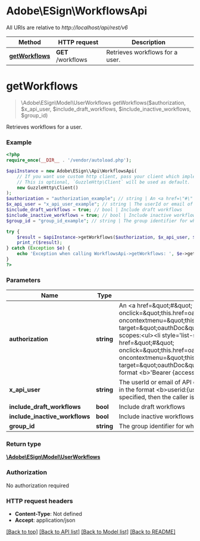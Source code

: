 # Adobe\ESign\\WorkflowsApi

All URIs are relative to *http://localhost/api/rest/v6*

Method | HTTP request | Description
------------- | ------------- | -------------
[**getWorkflows**](WorkflowsApi.md#getWorkflows) | **GET** /workflows | Retrieves workflows for a user.


# **getWorkflows**
> \Adobe\ESign\\Model\UserWorkflows getWorkflows($authorization, $x_api_user, $include_draft_workflows, $include_inactive_workflows, $group_id)

Retrieves workflows for a user.

### Example
```php
<?php
require_once(__DIR__ . '/vendor/autoload.php');

$apiInstance = new Adobe\ESign\\Api\WorkflowsApi(
    // If you want use custom http client, pass your client which implements `GuzzleHttp\ClientInterface`.
    // This is optional, `GuzzleHttp\Client` will be used as default.
    new GuzzleHttp\Client()
);
$authorization = "authorization_example"; // string | An <a href=\"#\" onclick=\"this.href=oauthDoc()\" oncontextmenu=\"this.href=oauthDoc()\" target=\"oauthDoc\">OAuth Access Token</a> with scopes:<ul><li style='list-style-type: square'><a href=\"#\" onclick=\"this.href=oauthDoc('workflow_read')\" oncontextmenu=\"this.href=oauthDoc('workflow_read')\" target=\"oauthDoc\">workflow_read</a></li></ul>in the format <b>'Bearer {accessToken}'.
$x_api_user = "x_api_user_example"; // string | The userId or email of API caller using the account or group token in the format <b>userid:{userId} OR email:{email}.</b> If it is not specified, then the caller is inferred from the token.
$include_draft_workflows = true; // bool | Include draft workflows
$include_inactive_workflows = true; // bool | Include inactive workflows
$group_id = "group_id_example"; // string | The group identifier for which the workflows will be fetched

try {
    $result = $apiInstance->getWorkflows($authorization, $x_api_user, $include_draft_workflows, $include_inactive_workflows, $group_id);
    print_r($result);
} catch (Exception $e) {
    echo 'Exception when calling WorkflowsApi->getWorkflows: ', $e->getMessage(), PHP_EOL;
}
?>
```

### Parameters

Name | Type | Description  | Notes
------------- | ------------- | ------------- | -------------
 **authorization** | **string**| An &lt;a href&#x3D;\&quot;#\&quot; onclick&#x3D;\&quot;this.href&#x3D;oauthDoc()\&quot; oncontextmenu&#x3D;\&quot;this.href&#x3D;oauthDoc()\&quot; target&#x3D;\&quot;oauthDoc\&quot;&gt;OAuth Access Token&lt;/a&gt; with scopes:&lt;ul&gt;&lt;li style&#x3D;&#39;list-style-type: square&#39;&gt;&lt;a href&#x3D;\&quot;#\&quot; onclick&#x3D;\&quot;this.href&#x3D;oauthDoc(&#39;workflow_read&#39;)\&quot; oncontextmenu&#x3D;\&quot;this.href&#x3D;oauthDoc(&#39;workflow_read&#39;)\&quot; target&#x3D;\&quot;oauthDoc\&quot;&gt;workflow_read&lt;/a&gt;&lt;/li&gt;&lt;/ul&gt;in the format &lt;b&gt;&#39;Bearer {accessToken}&#39;. |
 **x_api_user** | **string**| The userId or email of API caller using the account or group token in the format &lt;b&gt;userid:{userId} OR email:{email}.&lt;/b&gt; If it is not specified, then the caller is inferred from the token. | [optional]
 **include_draft_workflows** | **bool**| Include draft workflows | [optional]
 **include_inactive_workflows** | **bool**| Include inactive workflows | [optional]
 **group_id** | **string**| The group identifier for which the workflows will be fetched | [optional]

### Return type

[**\Adobe\ESign\\Model\UserWorkflows**](../Model/UserWorkflows.md)

### Authorization

No authorization required

### HTTP request headers

 - **Content-Type**: Not defined
 - **Accept**: application/json

[[Back to top]](#) [[Back to API list]](../../README.md#documentation-for-api-endpoints) [[Back to Model list]](../../README.md#documentation-for-models) [[Back to README]](../../README.md)

